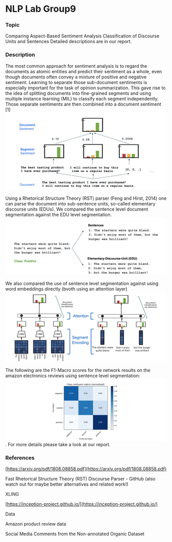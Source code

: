# NLP Lab Group9

### Topic

Comparing Aspect-Based Sentiment Analysis Classification of Discourse Units and Sentences
Detailed descriptions are in our report.


### Description

The most common approach for sentiment analysis is to regard the documents as atomic entities and predict their sentiment as a whole, even though documents often convey a mixture of positive and negative sentiment. Learning to separate those sub-document sentiments is especially important for the task of opinion summarization. This gave rise to the idea of splitting documents into fine-grained segments and using multiple instance learning (MIL) to classify each segment independently. Those separate sentiments are then combined into a document sentiment [1]
![Image Multiple Instance Learning](docs/multi_instance_learning.png)

Using a Rhetorical Structure Theory (RST) parser (Feng and Hirst, 2014) one can parse the document into sub-sentence units, so-called elementary discourse units (EDUs).
We compared the sentence level document segmentation against the EDU level segmentation.
![Image Document Segmentation Levels](docs/edu_sentence_comparison.png)

We also compared the use of sentence level segmentation against using word embeddings directly (bvoth using an attention layer)
![Image Approach Overview](docs/attention.png)

The following are the F1-Macro scores for the network results on the amazon electronics reviews using sentence level segmentation:
![Image Results](docs/results.png).
For more details please take a look at our report. 

### References

[https://arxiv.org/pdf/1808.08858.pdf](https://arxiv.org/pdf/1808.08858.pdf)

Fast Rhetorical Structure Theory (RST) Discourse Parser - GitHub (also watch out for maybe better alternatives and related work!)

XLING

[https://inception-project.github.io/](https://inception-project.github.io/)



Data

Amazon product review data

Social Media Comments from the Non-annotated Organic Dataset
